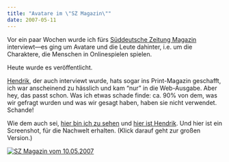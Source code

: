 ```yaml
---
title: "Avatare im \"SZ Magazin\""
date: 2007-05-11
---
```


Vor ein paar Wochen wurde ich fürs [Süddeutsche Zeitung Magazin][1]
interviewt—es ging um Avatare und die Leute dahinter, i.e. um die Charaktere,
die Menschen in Onlinespielen spielen.

Heute wurde es veröffentlicht.

[Hendrik][2], der auch interviewt wurde, hats sogar ins Print-Magazin geschafft, ich war anscheinend zu hässlich und kam “nur” in die Web-Ausgabe.
Aber hey, das passt schon. Was ich etwas schade finde: ca. 90% von dem, was wir gefragt wurden und was wir gesagt haben, haben sie nicht verwendet.
Schande!

Wie dem auch sei, [hier bin ich zu sehen][3] und [hier ist Hendrik][4]. Und hier ist ein Screenshot, für die Nachwelt erhalten. (Klick darauf geht zur großen Version.)

[![SZ Magazin vom 10.05.2007][5]][6]

[1]: http://sz-magazin.sueddeutsche.de/
[2]: http://mornography.de/
[3]: http://tinyurl.com/3dx8qa
[4]: http://tinyurl.com/3b7uy8
[5]: http://farm1.static.flickr.com/228/493398533_6b3cde53a6.jpg
[6]: http://www.flickr.com/photos/czottmann/493398533/ (Photo Sharing)

